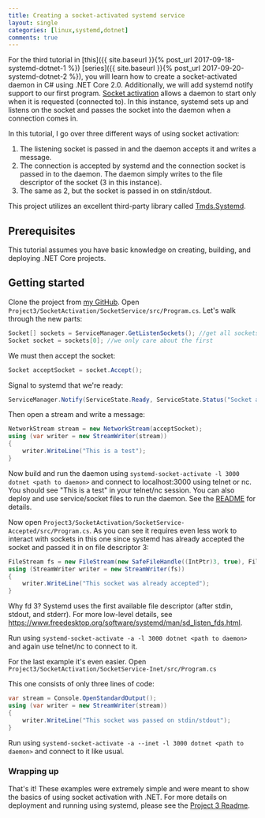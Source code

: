 ```yaml
---
title: Creating a socket-activated systemd service
layout: single
categories: [linux,systemd,dotnet]
comments: true
---
```


For the third tutorial in [this]({{ site.baseurl }}{% post_url 2017-09-18-systemd-dotnet-1 %}) [series]({{ site.baseurl }}{% post_url 2017-09-20-systemd-dotnet-2 %}), you will learn how to create a socket-activated daemon in C# using .NET Core 2.0. Additionally, we will add systemd notify support to our first program.  [Socket activation](http://0pointer.de/blog/projects/socket-activation.html) allows a daemon to start only when it is requested (connected to). In this instance, systemd sets up and listens on the socket and passes the socket into the daemon when a connection comes in.

In this tutorial, I go over three different ways of using socket activation:
1. The listening socket is passed in and the daemon accepts it and writes a message.
2. The connection is accepted by systemd and the connection socket is passed in to the daemon. The daemon simply writes to the file descriptor of the socket (3 in this instance).
3. The same as 2, but the socket is passed in on stdin/stdout.

This project utilizes an excellent third-party library called [Tmds.Systemd](https://github.com/tmds/Tmds.Systemd).

## Prerequisites

This tutorial assumes you have basic knowledge on creating, building, and deploying .NET Core projects.

## Getting started

Clone the project from [my GitHub](https://github.com/logankp/systemd.net-tutorial.git). Open ```Project3/SocketActivation/SocketService/src/Program.cs```. Let's walk through the new parts:

```cs
Socket[] sockets = ServiceManager.GetListenSockets(); //get all sockets passed in from systemd
Socket socket = sockets[0]; //we only care about the first
```

We must then accept the socket:

```cs
Socket acceptSocket = socket.Accept();
```

Signal to systemd that we're ready:

```cs
ServiceManager.Notify(ServiceState.Ready, ServiceState.Status("Socket accepted"));
```

Then open a stream and write a message:

```cs
NetworkStream stream = new NetworkStream(acceptSocket);
using (var writer = new StreamWriter(stream))
{            
    writer.WriteLine("This is a test");
}
```

Now build and run the daemon using ```systemd-socket-activate -l 3000 dotnet <path to daemon>``` and connect to localhost:3000 using telnet or nc. You should see "This is a test" in your telnet/nc session. You can also deploy and use service/socket files to run the daemon. See the [README](https://github.com/logankp/systemd.net-tutorial/blob/project3/Project3/SocketActivation/README.md) for details.

Now open ```Project3/SocketActivation/SocketService-Accepted/src/Program.cs```. As you can see it requires even less work to interact with sockets in this one since systemd has already accepted the socket and passed it in on file descriptor 3:

```cs
FileStream fs = new FileStream(new SafeFileHandle((IntPtr)3, true), FileAccess.ReadWrite);
using (StreamWriter writer = new StreamWriter(fs))
{
    writer.WriteLine("This socket was already accepted");
}
```
Why fd 3? Systemd uses the first available file descriptor (after stdin, stdout, and stderr). For more low-level details, see https://www.freedesktop.org/software/systemd/man/sd_listen_fds.html.

Run using ```systemd-socket-activate -a -l 3000 dotnet <path to daemon>``` and again use telnet/nc to connect to it.

For the last example it's even easier. Open ```Project3/SocketActivation/SocketService-Inet/src/Program.cs```

This one consists of only three lines of code:

```cs
var stream = Console.OpenStandardOutput();
using (var writer = new StreamWriter(stream))
{
    writer.WriteLine("This socket was passed on stdin/stdout");
}
```

Run using ```systemd-socket-activate -a --inet -l 3000 dotnet <path to daemon>``` and connect to it like usual.


### Wrapping up

That's it! These examples were extremely simple and were meant to show the basics of using socket activation with .NET. For more details on deployment and running using systemd, please see the [Project 3 Readme](https://github.com/logankp/systemd.net-tutorial/tree/project3/Project3/SocketActivation).
